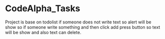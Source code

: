 # CodeAlpha_Tasks

Project is base on todolist if someone does not write text so alert will be show so if someone write something and then click add press button so text will be show and also text can delete.
